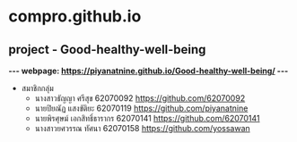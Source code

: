 # compro.github.io
## project - Good-healthy-well-being
**--- webpage: https://piyanatnine.github.io/Good-healthy-well-being/ ---**
- สมาชิกกลุ่ม
  - นางสาวธัญญา ศรีสุข 62070092 https://github.com/62070092 
  - นายปิยณัฏ แสงขัติยะ 62070119 https://github.com/piyanatnine 
  - นายพิรศุษม์ เอกสิทธิ์ธารากร 62070141 https://github.com/62070141
  - นางสาวยศวรรณ ทัศนา 62070158 https://github.com/yossawan

